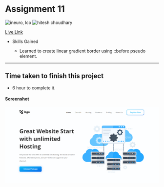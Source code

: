 # Assignment 11

![ineuro, lco](https://img.shields.io/badge/iNeuron-LCO-green)
![hitesh choudhary](https://img.shields.io/badge/Hitesh--Choudhary-Full--stack--JS--bootcamp-red)

[Live Link](https://dancing-basbousa-4a8212.netlify.app/)

- Skills Gained

  - Learned to create linear gradient border using ::before pseudo element.

---

## Time taken to finish this project

- 6 hour to complete it.

#### Screenshot

![SCREENSHOT](./screenshot/screenshot.PNG)
